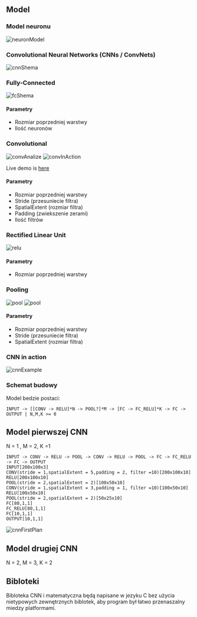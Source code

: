## Model

### Model neuronu

![neuronModel](imgs/neuronActivation.jpeg)

### Convolutional Neural Networks (CNNs / ConvNets)

![cnnShema](imgs/cnnShema.jpeg)

### Fully-Connected

![fcShema](imgs/fcShema.jpeg)

#### Parametry
* Rozmiar poprzedniej warstwy
* Ilość neuronów

### Convolutional

![convAnalize](imgs/convAnalize.jpeg)
![convInAction](imgs/convInAction.PNG)

Live demo is [here](http://cs231n.github.io/convolutional-networks/#conv)

#### Parametry
* Rozmiar poprzedniej warstwy
* Stride (przesuniecie filtra)
* SpatialExtent (rozmiar filtra)
* Padding (zwiekszenie zerami)
* Ilość filtrów

### Rectified Linear Unit

![relu](imgs/relu.png)

#### Parametry
* Rozmiar poprzedniej warstwy

### Pooling

![pool](imgs/pool.jpeg)
![pool](imgs/poolAction.jpeg)

#### Parametry
* Rozmiar poprzedniej warstwy
* Stride (przesuniecie filtra)
* SpatialExtent (rozmiar filtra)

### CNN in action

![cnnExample](imgs/cnnExample.jpeg)

### Schemat budowy

Model bedzie postaci:
```
INPUT -> [[CONV -> RELU]*N -> POOL?]*M -> [FC -> FC_RELU]*K -> FC -> OUTPUT | N,M,K >= 0
```

## Model pierwszej CNN

N = 1 , M = 2, K =1

```
INPUT -> CONV -> RELU -> POOL -> CONV -> RELU -> POOL -> FC -> FC_RELU -> FC -> OUTPUT
INPUT[200x100x3]
CONV(stride = 1,spatialExtent = 5,padding = 2, filter =10)[200x100x10]
RELU[200x100x10]
POOL(stride = 2,spatialExtent = 2)[100x50x10]
CONV(stride = 1,spatialExtent = 3,padding = 1, filter =10)[100x50x10]
RELU[100x50x10]
POOL(stride = 2,spatialExtent = 2)[50x25x10]
FC[80,1,1]
FC_RELU[80,1,1]
FC[10,1,1]
OUTPUT[10,1,1]
```
![cnnFirstPlan](imgs/cnnFirstPlan.png)

## Model drugiej CNN

N = 2, M = 3, K = 2
    
## Bibloteki

Bibloteka CNN i matematyczna będą napisane w jezyku C bez użycia nietypowych zewnętrznych biblotek, aby program był łatwo przenaszalny miedzy platformami.
